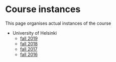 # Course instances

This page organises actual instances of the course

* University of Helsinki
  * [fall 2019](helsinki-fall-2019.md)
  * [fall 2018](helsinki-fall-2018.md)
  * [fall 2017](https://moodle.helsinki.fi/course/view.php?id=25558)
  * [fall 2016](https://moodle.helsinki.fi/course/view.php?id=21566)

